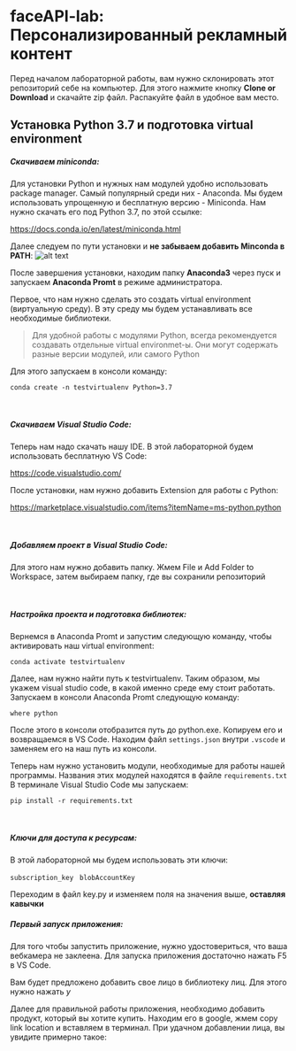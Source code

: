 # faceAPI-lab: Персонализированный рекламный контент

Перед началом лабораторной работы, вам нужно склонировать этот репозиторий себе на компьютер. Для этого нажмите кнопку **Clone or Download** и скачайте zip файл.
Распакуйте файл в удобное вам место.

## Установка Python 3.7 и подготовка virtual environment
##### Скачиваем miniconda:

Для установки Python и нужных нам модулей удобно использовать package manager. Самый популярный среди них - Anaconda.
Мы будем использовать упрощенную и бесплатную версию - Miniconda.
Нам нужно скачать его под Python 3.7, по этой ссылке: 

https://docs.conda.io/en/latest/miniconda.html

Далее следуем по пути установки и **не забываем добавить Minconda в PATH**:
![alt text](https://cdn-images-1.medium.com/max/1412/1*7a9zVyGP3iMXu9aB4e_Vhw.png)

После завершения установки, находим папку **Anaconda3** через пуск и запускаем **Anaconda Promt** в режиме администратора.

Первое, что нам нужно сделать это создать virtual environment (виртуальную среду). В эту среду мы будем устанавливать все необходимые библиотеки.

> Для удобной работы с модулями Python, всегда рекомендуется создавать отдельные virtual environmet-ы. Они могут содержать разные версии модулей, или самого Python

Для этого запускаем в консоли команду:

```conda create -n testvirtualenv Python=3.7```

<br/>

##### Скачиваем Visual Studio Code:
Теперь нам надо скачать нашу IDE. В этой лабораторной будем использовать бесплатную VS Code:

https://code.visualstudio.com/

После установки, нам нужно добавить Extension для работы с Python:

https://marketplace.visualstudio.com/items?itemName=ms-python.python

<br/>

##### Добавляем проект в Visual Studio Code:

Для этого нам нужно добавить папку. Жмем File и Add Folder to Workspace, затем выбираем папку, где вы сохранили репозиторий

<br/>

##### Настройка проекта и подготовка библиотек:

Вернемся в Anaconda Promt и запустим следующую команду, чтобы активировать наш virtual environment:

```conda activate testvirtualenv```

Далее, нам нужно найти путь к testvirtualenv. Таким образом, мы укажем visual studio code, в какой именно среде ему стоит работать.
Запускаем в консоли Anaconda Promt следующую команду:

```where python```

После этого в консоли отобразится путь до python.exe.
Копируем его и возвращаемся в VS Code.
Находим файл ```settings.json``` внутри ```.vscode``` и заменяем его на наш путь из консоли.

Теперь нам нужно установить модули, необходимые для работы нашей программы. Названия этих модулей находятся в файле ```requirements.txt```
В терминале Visual Studio Code мы запускаем:

```pip install -r requirements.txt```

<br/>

##### Ключи для доступа к ресурсам:
В этой лабораторной мы будем использовать эти ключи:

```subscription_key ```
```blobAccountKey ```

Переходим в файл key.py и изменяем поля на значения выше, **оставляя кавычки** 


##### Первый запуск приложения:
Для того чтобы запустить приложение, нужно удостовериться, что ваша вебкамера не заклеена.
Для запуска приложения достаточно нажать F5 в VS Code.

Вам будет предложено добавить свое лицо в библиотеку лиц. Для этого нужно нажать *y*

Далее для правильной работы приложения, необходимо добавить продукт, который вы хотите купить. Находим его в google, жмем copy link location и вставляем в терминал. 
При удачном добавлении лица, вы увидите примерно такое:



